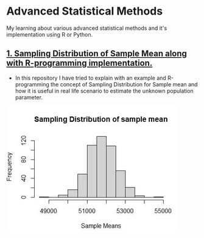 # Advanced Statistical Methods
My learning about various advanced statistical methods and it's implementation using R or Python.

## [**1. Sampling Distribution of Sample Mean along with R-programming implementation.**](https://github.com/Deepak-Rai-1027/Sampling-Distribution)
* In this repository I have tried to explain with an example and R-programming the concept of Sampling Distribution for Sample mean and how it is useful in real life scenario to estimate the unknown population parameter. 

![](/images/Sampling_Distribution.JPG)
